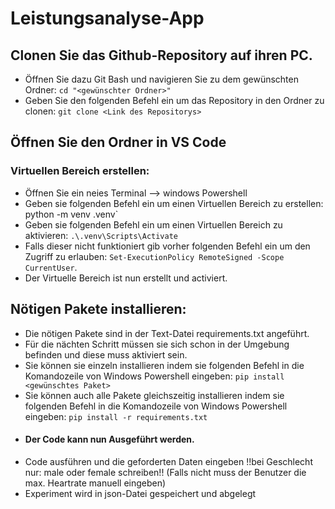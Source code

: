 # Leistungsanalyse-App
## Clonen Sie das Github-Repository auf ihren PC.
- Öffnen Sie dazu Git Bash und navigieren Sie zu dem gewünschten Ordner: `cd "<gewünschter Ordner>"`
- Geben Sie den folgenden Befehl ein um das Repository in den Ordner zu clonen: `git clone <Link des Repositorys>`
## Öffnen Sie den Ordner in VS Code
### Virtuellen Bereich erstellen: 
- Öffnen Sie ein neies Terminal --> windows Powershell
- Geben sie folgenden Befehl ein um einen Virtuellen Bereich zu erstellen:  python -m venv .venv`
- Geben sie folgenden Befehl ein um einen Virtuellen Bereich zu aktivieren: `.\.venv\Scripts\Activate`
- Falls dieser nicht funktioniert gib vorher folgenden Befehl ein um den Zugriff zu erlauben: `Set-ExecutionPolicy RemoteSigned -Scope CurrentUser`.
- Der Virtuelle Bereich ist nun erstellt und activiert.
## Nötigen Pakete installieren:
- Die nötigen Pakete sind in der Text-Datei requirements.txt angeführt.
- Für die nächten Schritt müssen sie sich schon in der Umgebung befinden und diese muss aktiviert sein.
- Sie können sie einzeln installieren indem sie folgenden Befehl in die Komandozeile von Windows Powershell eingeben: `pip install <gewünschtes Paket>`
- Sie können auch alle Pakete gleichszeitig installieren indem sie folgenden Befehl in die Komandozeile von Windows Powershell eingeben: `pip install -r requirements.txt`
- #### Der Code kann nun Ausgeführt werden.
- Code ausführen und die geforderten Daten eingeben !!bei Geschlecht nur: male oder female schreiben!! (Falls nicht muss der Benutzer die max. Heartrate manuell eingeben)
- Experiment wird in json-Datei gespeichert und abgelegt
